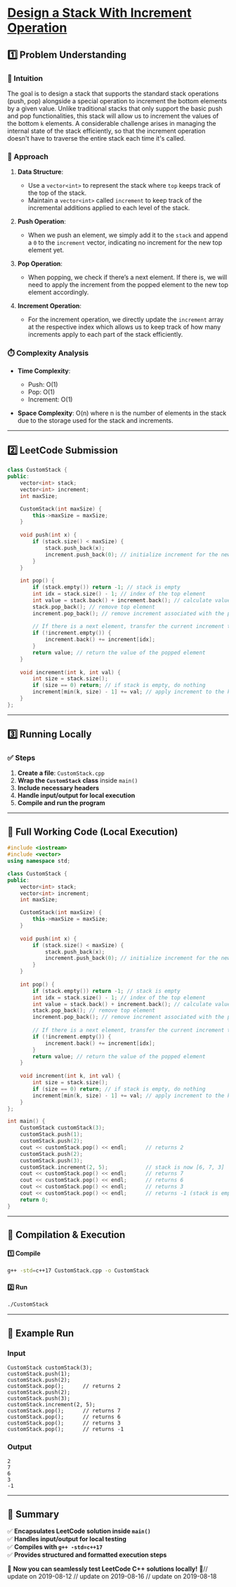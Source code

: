 # **[Design a Stack With Increment Operation](https://leetcode.com/problems/design-a-stack-with-increment-operation/description/)**  

## **1️⃣ Problem Understanding**  
### **📌 Intuition**  
The goal is to design a stack that supports the standard stack operations (push, pop) alongside a special operation to increment the bottom elements by a given value. Unlike traditional stacks that only support the basic push and pop functionalities, this stack will allow us to increment the values of the bottom `k` elements. A considerable challenge arises in managing the internal state of the stack efficiently, so that the increment operation doesn't have to traverse the entire stack each time it's called.  

### **🚀 Approach**  
1. **Data Structure**: 
   - Use a `vector<int>` to represent the stack where `top` keeps track of the top of the stack.
   - Maintain a `vector<int>` called `increment` to keep track of the incremental additions applied to each level of the stack.

2. **Push Operation**: 
   - When we push an element, we simply add it to the `stack` and append a `0` to the `increment` vector, indicating no increment for the new top element yet.

3. **Pop Operation**:
   - When popping, we check if there’s a next element. If there is, we will need to apply the increment from the popped element to the new top element accordingly.

4. **Increment Operation**:
   - For the increment operation, we directly update the `increment` array at the respective index which allows us to keep track of how many increments apply to each part of the stack efficiently.

### **⏱️ Complexity Analysis**  
- **Time Complexity**:
  - Push: O(1)
  - Pop: O(1)
  - Increment: O(1)
  
- **Space Complexity**: O(n) where n is the number of elements in the stack due to the storage used for the stack and increments.  

---

## **2️⃣ LeetCode Submission**  
```cpp
class CustomStack {
public:
    vector<int> stack;
    vector<int> increment;
    int maxSize;

    CustomStack(int maxSize) {
        this->maxSize = maxSize;
    }
    
    void push(int x) {
        if (stack.size() < maxSize) {
            stack.push_back(x);
            increment.push_back(0); // initialize increment for the new element
        }
    }
    
    int pop() {
        if (stack.empty()) return -1; // stack is empty
        int idx = stack.size() - 1; // index of the top element
        int value = stack.back() + increment.back(); // calculate value to return
        stack.pop_back(); // remove top element
        increment.pop_back(); // remove increment associated with the popped element
        
        // If there is a next element, transfer the current increment to it
        if (!increment.empty()) {
            increment.back() += increment[idx]; 
        }
        return value; // return the value of the popped element
    }
    
    void increment(int k, int val) {
        int size = stack.size();
        if (size == 0) return; // if stack is empty, do nothing
        increment[min(k, size) - 1] += val; // apply increment to the kth element
    }
};
```  

---  

## **3️⃣ Running Locally**  
### **✅ Steps**  
1. **Create a file**: `CustomStack.cpp`  
2. **Wrap the `CustomStack` class** inside `main()`  
3. **Include necessary headers**  
4. **Handle input/output for local execution**  
5. **Compile and run the program**  

---  

## **📝 Full Working Code (Local Execution)**  
```cpp
#include <iostream>
#include <vector>
using namespace std;

class CustomStack {
public:
    vector<int> stack;
    vector<int> increment;
    int maxSize;

    CustomStack(int maxSize) {
        this->maxSize = maxSize;
    }
    
    void push(int x) {
        if (stack.size() < maxSize) {
            stack.push_back(x);
            increment.push_back(0); // initialize increment for the new element
        }
    }
    
    int pop() {
        if (stack.empty()) return -1; // stack is empty
        int idx = stack.size() - 1; // index of the top element
        int value = stack.back() + increment.back(); // calculate value to return
        stack.pop_back(); // remove top element
        increment.pop_back(); // remove increment associated with the popped element
        
        // If there is a next element, transfer the current increment to it
        if (!increment.empty()) {
            increment.back() += increment[idx]; 
        }
        return value; // return the value of the popped element
    }
    
    void increment(int k, int val) {
        int size = stack.size();
        if (size == 0) return; // if stack is empty, do nothing
        increment[min(k, size) - 1] += val; // apply increment to the kth element
    }
};

int main() {
    CustomStack customStack(3);
    customStack.push(1);
    customStack.push(2);
    cout << customStack.pop() << endl;      // returns 2
    customStack.push(2);
    customStack.push(3);
    customStack.increment(2, 5);            // stack is now [6, 7, 3]
    cout << customStack.pop() << endl;      // returns 7
    cout << customStack.pop() << endl;      // returns 6
    cout << customStack.pop() << endl;      // returns 3
    cout << customStack.pop() << endl;      // returns -1 (stack is empty)
    return 0;
}
```  

---  

## **🔧 Compilation & Execution**  
#### **1️⃣ Compile**  
```bash
g++ -std=c++17 CustomStack.cpp -o CustomStack
```  

#### **2️⃣ Run**  
```bash
./CustomStack
```  

---  

## **🎯 Example Run**  
### **Input**  
```
CustomStack customStack(3);
customStack.push(1);
customStack.push(2);
customStack.pop();      // returns 2
customStack.push(2);
customStack.push(3);
customStack.increment(2, 5);
customStack.pop();      // returns 7
customStack.pop();      // returns 6
customStack.pop();      // returns 3
customStack.pop();      // returns -1
```  
### **Output**  
```
2
7
6
3
-1
```  

---  

## **📌 Summary**  
✅ **Encapsulates LeetCode solution inside `main()`**  
✅ **Handles input/output for local testing**  
✅ **Compiles with `g++ -std=c++17`**  
✅ **Provides structured and formatted execution steps**  

🚀 **Now you can seamlessly test LeetCode C++ solutions locally!** 🚀// update on 2019-08-12
// update on 2019-08-16
// update on 2019-08-18
